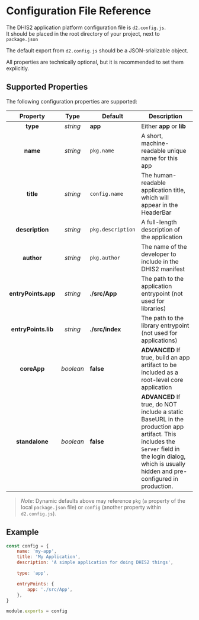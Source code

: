 # Configuration File Reference

The DHIS2 application platform configuration file is `d2.config.js`.<br/>
It should be placed in the root directory of your project, next to `package.json`

The default export from `d2.config.js` should be a JSON-srializable object.

All properties are technically optional, but it is recommended to set them explicitly.

## Supported Properties

The following configuration properties are supported:

|      Property       |   Type    | Default           | Description                                                                                                                                                                                           |
| :-----------------: | :-------: | ----------------- | ----------------------------------------------------------------------------------------------------------------------------------------------------------------------------------------------------- |
|      **type**       | _string_  | **app**           | Either **app** or **lib**                                                                                                                                                                             |
|      **name**       | _string_  | `pkg.name`        | A short, machine-readable unique name for this app                                                                                                                                                    |
|      **title**      | _string_  | `config.name`     | The human-readable application title, which will appear in the HeaderBar                                                                                                                              |
|   **description**   | _string_  | `pkg.description` | A full-length description of the application                                                                                                                                                          |
|     **author**      | _string_  | `pkg.author`      | The name of the developer to include in the DHIS2 manifest                                                                                                                                            |
| **entryPoints.app** | _string_  | **./src/App**     | The path to the application entrypoint (not used for libraries)                                                                                                                                       |
| **entryPoints.lib** | _string_  | **./src/index**   | The path to the library entrypoint (not used for applications)                                                                                                                                        |
|     **coreApp**     | _boolean_ | **false**         | **ADVANCED** If true, build an app artifact to be included as a root-level core application                                                                                                           |
|   **standalone**    | _boolean_ | **false**         | **ADVANCED** If true, do NOT include a static BaseURL in the production app artifact. This includes the `Server` field in the login dialog, which is usually hidden and pre-configured in production. |

> _Note_: Dynamic defaults above may reference `pkg` (a property of the local `package.json` file) or `config` (another property within `d2.config.js`).

## Example

```js
const config = {
    name: 'my-app',
    title: 'My Application',
    description: 'A simple application for doing DHIS2 things',

    type: 'app',

    entryPoints: {
        app: './src/App',
    },
}

module.exports = config
```
